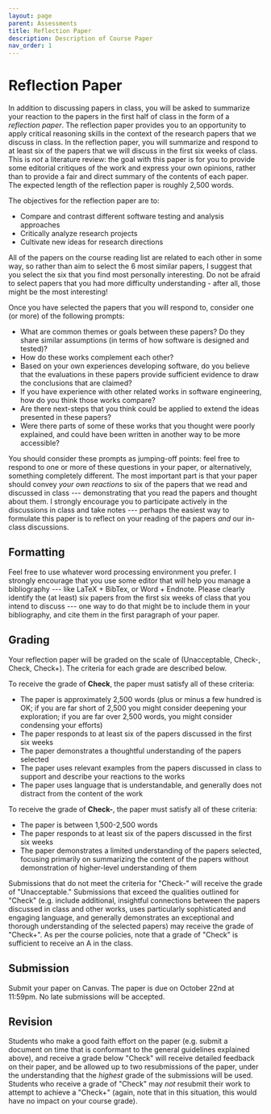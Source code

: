 ```yaml
---
layout: page
parent: Assessments
title: Reflection Paper
description: Description of Course Paper
nav_order: 1
---
```


# Reflection Paper
In addition to discussing papers in class, you will be asked to summarize your reaction to the papers in the first half of class in the form of a *reflection paper*. The reflection paper provides you to an opportunity to apply critical reasoning skills in the context of the research papers that we discuss in class. In the reflection paper, you will summarize and respond to at least six of the papers that we will discuss in the first six weeks of class. This is *not* a literature review: the goal with this paper is for you to provide some editorial critiques of the work and express your own opinions, rather than to provide a fair and direct summary of the contents of each paper. The expected length of the reflection paper is roughly 2,500 words.

The objectives for the reflection paper are to:
* Compare and contrast different software testing and analysis approaches
* Critically analyze research projects
* Cultivate new ideas for research directions

All of the papers on the course reading list are related to each other in some way, so rather than aim to select the 6 most similar papers, I suggest that you select the six that you find most personally interesting. Do not be afraid to select papers that you had more difficulty understanding - after all, those might be the most interesting!

Once you have selected the papers that you will respond to, consider one (or more) of the following prompts:
* What are common themes or goals between these papers? Do they share similar assumptions (in terms of how software is designed and tested)?
* How do these works complement each other?
* Based on your own experiences developing software, do you believe that the evaluations in these papers provide sufficient evidence to draw the conclusions that are claimed?
* If you have experience with other related works in software engineering, how do you think those works compare?
* Are there next-steps that you think could be applied to extend the ideas presented in these papers?
* Were there parts of some of these works that you thought were poorly explained, and could have been written in another way to be more accessible?

You should consider these prompts as jumping-off points: feel free to respond to one or more of these questions in your paper, or alternatively, something completely different. The most important part is that your paper should convey *your own reactions* to six of the papers that we read and discussed in class --- demonstrating that you read the papers and thought about them. I strongly encourage you to participate actively in the discussions in class and take notes --- perhaps the easiest way to formulate this paper is to reflect on your reading of the papers *and* our in-class discussions.

## Formatting
Feel free to use whatever word processing environment you prefer. I strongly encourage that you use some editor that will help you manage a bibliography --- like LaTeX + BibTex, or Word + Endnote.  Please clearly identify the (at least) six papers from the first six weeks of class that you intend to discuss --- one way to do that might be to include them in your bibliography, and cite them in the first paragraph of your paper. 

## Grading
Your reflection paper will be graded on the scale of (Unacceptable, Check-, Check, Check+). The criteria for each grade are described below.

To receive the grade of **Check**, the paper must satisfy all of these criteria:
* The paper is approximately 2,500 words (plus or minus a few hundred is OK; if you are far short of 2,500 you might consider deepening your exploration; if you are far over 2,500 words, you might consider condensing your efforts)
* The paper responds to at least six of the papers discussed in the first six weeks
* The paper demonstrates a thoughtful understanding of the papers selected
* The paper uses relevant examples from the papers discussed in class to support and describe your reactions to the works
* The paper uses language that is understandable, and generally does not distract from the content of the work

To receive the grade of **Check-**, the paper must satisfy all of these criteria:
* The paper is between 1,500-2,500 words
* The paper responds to at least six of the papers discussed in the first six weeks
* The paper demonstrates a limited understanding of the papers selected, focusing primarily on summarizing the content of the papers without demonstration of higher-level understanding of them

Submissions that do not meet the criteria for "Check-" will receive the grade of "Unacceptable." Submissions that exceed the qualities outlined for "Check" (e.g. include additional, insightful connections between the papers discussed in class and other works, uses particularly sophisticated and engaging language, and generally demonstrates an exceptional and thorough understanding of the selected papers) may receive the grade of "Check+". As per the course policies, note that a grade of "Check" is sufficient to receive an A in the class.

## Submission
Submit your paper on Canvas. The paper is due on October 22nd at 11:59pm. No late submissions will be accepted. 

## Revision
Students who make a good faith effort on the paper (e.g. submit a document on time that is conformant to the general guidelines explained above), and receive a grade below "Check" will receive detailed feedback on their paper, and be allowed up to two resubmissions of the paper, under the understanding that the *highest* grade of the submissions will be used. Students who receive a grade of "Check" may *not* resubmit their work to attempt to achieve a "Check+" (again, note that in this situation, this would have no impact on your course grade).

